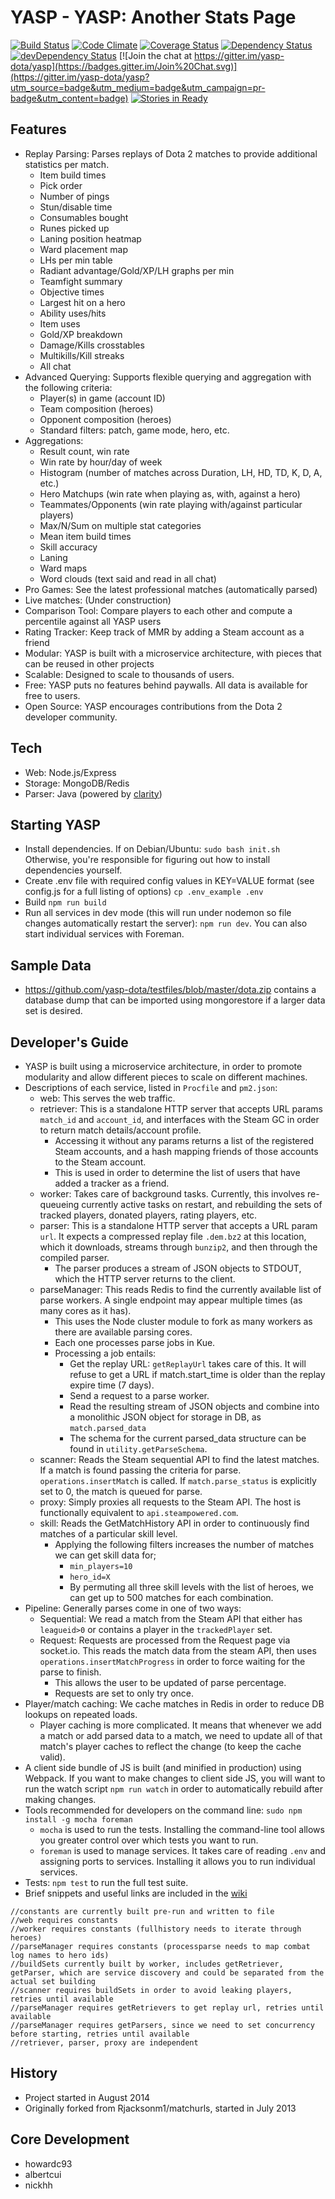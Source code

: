 YASP - YASP: Another Stats Page
====
[![Build Status](https://travis-ci.org/yasp-dota/yasp.svg)](https://travis-ci.org/yasp-dota/yasp)
[![Code Climate](https://codeclimate.com/github/yasp-dota/yasp/badges/gpa.svg)](https://codeclimate.com/github/yasp-dota/yasp)
[![Coverage Status](https://coveralls.io/repos/yasp-dota/yasp/badge.svg)](https://coveralls.io/r/yasp-dota/yasp)
[![Dependency Status](https://david-dm.org/yasp-dota/yasp.svg)](https://david-dm.org/yasp-dota/yasp)
[![devDependency Status](https://david-dm.org/yasp-dota/yasp/dev-status.svg)](https://david-dm.org/yasp-dota/yasp#info=devDependencies)
[![Join the chat at https://gitter.im/yasp-dota/yasp](https://badges.gitter.im/Join%20Chat.svg)](https://gitter.im/yasp-dota/yasp?utm_source=badge&utm_medium=badge&utm_campaign=pr-badge&utm_content=badge)
[![Stories in Ready](https://badge.waffle.io/yasp-dota/yasp.svg?label=ready&title=Ready)](http://waffle.io/yasp-dota/yasp)

Features
----
* Replay Parsing: Parses replays of Dota 2 matches to provide additional statistics per match.
  * Item build times
  * Pick order
  * Number of pings
  * Stun/disable time
  * Consumables bought
  * Runes picked up
  * Laning position heatmap
  * Ward placement map
  * LHs per min table
  * Radiant advantage/Gold/XP/LH graphs per min
  * Teamfight summary
  * Objective times
  * Largest hit on a hero
  * Ability uses/hits
  * Item uses
  * Gold/XP breakdown
  * Damage/Kills crosstables
  * Multikills/Kill streaks
  * All chat
* Advanced Querying: Supports flexible querying and aggregation with the following criteria:
  * Player(s) in game (account ID)
  * Team composition (heroes)
  * Opponent composition (heroes)
  * Standard filters: patch, game mode, hero, etc.
* Aggregations:
  * Result count, win rate
  * Win rate by hour/day of week
  * Histogram (number of matches across Duration, LH, HD, TD, K, D, A, etc.)
  * Hero Matchups (win rate when playing as, with, against a hero)
  * Teammates/Opponents (win rate playing with/against particular players)
  * Max/N/Sum on multiple stat categories
  * Mean item build times
  * Skill accuracy
  * Laning
  * Ward maps
  * Word clouds (text said and read in all chat)
* Pro Games: See the latest professional matches (automatically parsed)
* Live matches: (Under construction)
* Comparison Tool: Compare players to each other and compute a percentile against all YASP users
* Rating Tracker: Keep track of MMR by adding a Steam account as a friend
* Modular: YASP is built with a microservice architecture, with pieces that can be reused in other projects
* Scalable: Designed to scale to thousands of users.
* Free: YASP puts no features behind paywalls.  All data is available for free to users.
* Open Source: YASP encourages contributions from the Dota 2 developer community.

Tech
----
* Web: Node.js/Express
* Storage: MongoDB/Redis
* Parser: Java (powered by [clarity](https://github.com/skadistats/clarity))

Starting YASP
----
* Install dependencies.  If on Debian/Ubuntu: `sudo bash init.sh`  Otherwise, you're responsible for figuring out how to install dependencies yourself.
* Create .env file with required config values in KEY=VALUE format (see config.js for a full listing of options) `cp .env_example .env`
* Build `npm run build`
* Run all services in dev mode (this will run under nodemon so file changes automatically restart the server): `npm run dev`.  You can also start individual services with Foreman.

Sample Data
----
* https://github.com/yasp-dota/testfiles/blob/master/dota.zip contains a database dump that can be imported using mongorestore if a larger data set is desired.

Developer's Guide
----
* YASP is built using a microservice architecture, in order to promote modularity and allow different pieces to scale on different machines.
* Descriptions of each service, listed in `Procfile` and `pm2.json`:
    * web: This serves the web traffic.
    * retriever: This is a standalone HTTP server that accepts URL params `match_id` and `account_id`, and interfaces with the Steam GC in order to return match details/account profile.
        * Accessing it without any params returns a list of the registered Steam accounts, and a hash mapping friends of those accounts to the Steam account.
        * This is used in order to determine the list of users that have added a tracker as a friend.
    * worker: Takes care of background tasks.  Currently, this involves re-queueing currently active tasks on restart, and rebuilding the sets of tracked players, donated players, rating players, etc.
    * parser: This is a standalone HTTP server that accepts a URL param ```url```.  It expects a compressed replay file `.dem.bz2` at this location, which it downloads, streams through `bunzip2`, and then through the compiled parser.
        * The parser produces a stream of JSON objects to STDOUT, which the HTTP server returns to the client.
    * parseManager: This reads Redis to find the currently available list of parse workers.  A single endpoint may appear multiple times (as many cores as it has).
        * This uses the Node cluster module to fork as many workers as there are available parsing cores.
        * Each one processes parse jobs in Kue.
        * Processing a job entails:
            * Get the replay URL: `getReplayUrl` takes care of this.  It will refuse to get a URL if match.start_time is older than the replay expire time (7 days).
            * Send a request to a parse worker.
            * Read the resulting stream of JSON objects and combine into a monolithic JSON object for storage in DB, as `match.parsed_data`
            * The schema for the current parsed_data structure can be found in `utility.getParseSchema`.
    * scanner: Reads the Steam sequential API to find the latest matches.  If a match is found passing the criteria for parse.  `operations.insertMatch` is called.  If `match.parse_status` is explicitly set to 0, the match is queued for parse.
    * proxy: Simply proxies all requests to the Steam API.  The host is functionally equivalent to `api.steampowered.com`.
    * skill: Reads the GetMatchHistory API in order to continuously find matches of a particular skill level.
        * Applying the following filters increases the number of matches we can get skill data for;
            * `min_players=10`
            * `hero_id=X`
            * By permuting all three skill levels with the list of heroes, we can get up to 500 matches for each combination.
* Pipeline: Generally parses come in one of two ways:
    * Sequential: We read a match from the Steam API that either has `leagueid>0` or contains a player in the `trackedPlayer` set.
    * Request: Requests are processed from the Request page via socket.io.  This reads the match data from the steam API, then uses `operations.insertMatchProgress` in order to force waiting for the parse to finish.
        * This allows the user to be updated of parse percentage.
        * Requests are set to only try once.
* Player/match caching: We cache matches in Redis in order to reduce DB lookups on repeated loads.
    * Player caching is more complicated.  It means that whenever we add a match or add parsed data to a match, we need to update all of that match's player caches to reflect the change (to keep the cache valid).
* A client side bundle of JS is built (and minified in production) using Webpack.  If you want to make changes to client side JS, you will want to run the watch script `npm run watch` in order to automatically rebuild after making changes.
* Tools recommended for developers on the command line: `sudo npm install -g mocha foreman`
    * `mocha` is used to run the tests.  Installing the command-line tool allows you greater control over which tests you want to run.
    * `foreman` is used to manage services.  It takes care of reading `.env` and assigning ports to services.  Installing it allows you to run individual services.
* Tests:  `npm test` to run the full test suite.
* Brief snippets and useful links are included in the [wiki](https://github.com/yasp-dota/yasp/wiki)
```
//constants are currently built pre-run and written to file
//web requires constants
//worker requires constants (fullhistory needs to iterate through heroes)
//parseManager requires constants (processparse needs to map combat log names to hero ids)
//buildSets currently built by worker, includes getRetriever, getParser, which are service discovery and could be separated from the actual set building
//scanner requires buildSets in order to avoid leaking players, retries until available
//parseManager requires getRetrievers to get replay url, retries until available
//parseManager requires getParsers, since we need to set concurrency before starting, retries until available
//retriever, parser, proxy are independent
```
History
----
* Project started in August 2014
* Originally forked from Rjacksonm1/matchurls, started in July 2013

Core Development
----
* howardc93
* albertcui
* nickhh